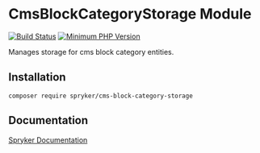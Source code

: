 # CmsBlockCategoryStorage Module
[![Build Status](https://travis-ci.org/spryker/cms-block-category-storage.svg)](https://travis-ci.org/spryker/cms-block-category-storage)
[![Minimum PHP Version](https://img.shields.io/badge/php-%3E%3D%207.3-8892BF.svg)](https://php.net/)

Manages storage for cms block category entities.

## Installation

```
composer require spryker/cms-block-category-storage
```

## Documentation

[Spryker Documentation](https://academy.spryker.com/developing_with_spryker/module_guide/modules.html)
